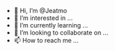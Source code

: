 - 👋 Hi, I’m @Jeatmo
- 👀 I’m interested in ...
- 🌱 I’m currently learning ...
- 💞️ I’m looking to collaborate on ...
- 📫 How to reach me ...

<!---
Jeatmo/Jeatmo is a ✨ special ✨ repository because its `README.md` (this file) appears on your GitHub profile.
You can click the Preview link to take a look at your changes.
--->
